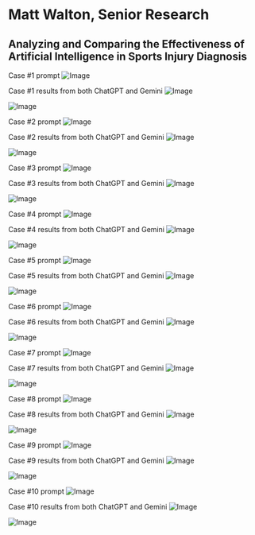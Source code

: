 # Matt Walton, Senior Research
## Analyzing and Comparing the Effectiveness of Artificial Intelligence in Sports Injury Diagnosis

Case #1 prompt
![Image](https://github.com/user-attachments/assets/2d765324-70e1-43af-89fa-e4d73f3165d4)

Case #1 results from both ChatGPT and Gemini
![Image](https://github.com/user-attachments/assets/39132b5d-4603-46aa-a202-db16395c60dd)

![Image](https://github.com/user-attachments/assets/7b4a990f-b23b-4534-bd09-5ca52f061571)

Case #2 prompt
![Image](https://github.com/user-attachments/assets/18411354-4fad-400c-a178-b2fe8320cae6)

Case #2 results from both ChatGPT and Gemini
![Image](https://github.com/user-attachments/assets/2cb31418-da46-45c7-87aa-2ec7f1719a0e)

![Image](https://github.com/user-attachments/assets/cb78e217-6a4e-40ee-9d0a-bd397c0e241b)

Case #3 prompt
![Image](https://github.com/user-attachments/assets/21501ea8-a0fa-4d91-bd28-f4386f453cb8)

Case #3 results from both ChatGPT and Gemini
![Image](https://github.com/user-attachments/assets/b5c47899-3299-4b12-a1bd-35d2a848fb70)

![Image](https://github.com/user-attachments/assets/f3a5784a-f272-4bd4-8192-8c2f6aa3fd0d)

Case #4 prompt
![Image](https://github.com/user-attachments/assets/96f3f6ef-18f4-4a30-9749-c44391626344)

Case #4 results from both ChatGPT and Gemini
![Image](https://github.com/user-attachments/assets/33c33d00-fe25-436d-89e6-d4a72e17ac3e)

![Image](https://github.com/user-attachments/assets/8e9c4ddd-33a8-48c7-ab1d-007bbcedc5ce)

Case #5 prompt
![Image](https://github.com/user-attachments/assets/5d641db6-f885-4e6f-a5e8-b3c0c361b787)

Case #5 results from both ChatGPT and Gemini
![Image](https://github.com/user-attachments/assets/944bca38-5ac4-4ab5-9fef-4feadb30c27a)

![Image](https://github.com/user-attachments/assets/23f52e67-88c8-4731-a934-7cbda9b56e79)

Case #6 prompt
![Image](https://github.com/user-attachments/assets/161a9851-6fce-4db9-a1d4-47134e4b8c18)

Case #6 results from both ChatGPT and Gemini
![Image](https://github.com/user-attachments/assets/8349562d-8464-4f41-b467-fca1991a4519)

![Image](https://github.com/user-attachments/assets/63c1224f-0ef6-4c71-8969-52f1d2375284)

Case #7 prompt
![Image](https://github.com/user-attachments/assets/30fde59d-0950-45fa-9d5d-5988105787cc)

Case #7 results from both ChatGPT and Gemini
![Image](https://github.com/user-attachments/assets/bac537c6-6cf5-4ee3-8f55-9b321cfc144e)

![Image](https://github.com/user-attachments/assets/79884e9f-1cf0-46ee-997b-1361ee9fa31d)

Case #8 prompt
![Image](https://github.com/user-attachments/assets/142efa68-9a99-4fd9-8919-f1c348d9d746)

Case #8 results from both ChatGPT and Gemini
![Image](https://github.com/user-attachments/assets/9d54568c-b1fc-498d-8bc4-8aab9b8115f7)

![Image](https://github.com/user-attachments/assets/ff3b46af-aba5-4269-b0d2-baded67e8801)

Case #9 prompt
![Image](https://github.com/user-attachments/assets/104cd786-ac98-4e4c-9961-776f4913e1ec)

Case #9 results from both ChatGPT and Gemini
![Image](https://github.com/user-attachments/assets/c4795b53-0022-4db5-b985-7642e55ac159)

![Image](https://github.com/user-attachments/assets/7a25ae16-12c0-42b0-a0a5-3a0ee2711683)

Case #10 prompt
![Image](https://github.com/user-attachments/assets/5cccc283-66b3-4329-9f48-3bc11453cf15)

Case #10 results from both ChatGPT and Gemini
![Image](https://github.com/user-attachments/assets/b9afbdef-1397-4d99-a3fc-8ec7519f4533)

![Image](https://github.com/user-attachments/assets/a48f4747-58b9-449c-969a-1008f7c1e333)
